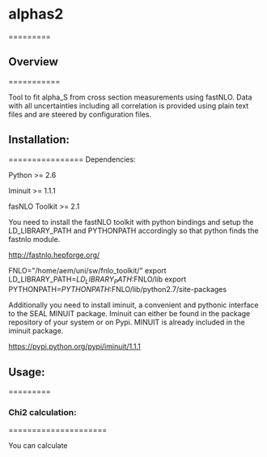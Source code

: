 # alphas2
=========

## Overview
===========

Tool to fit alpha_S from cross section measurements using fastNLO. Data with all
uncertainties including all correlation is provided using plain text files and are
steered by configuration files.

## Installation:
================
Dependencies:

Python >= 2.6

Iminuit >= 1.1.1

fasNLO Toolkit >= 2.1

You need to install the fastNLO toolkit with python bindings and setup the LD_LIBRARY_PATH
and PYTHONPATH accordingly so that python finds the fastnlo module.

http://fastnlo.hepforge.org/

FNLO="/home/aem/uni/sw/fnlo_toolkit/"
export LD_LIBRARY_PATH=$LD_LIBRARY_PATH:$FNLO/lib
export PYTHONPATH=$PYTHONPATH:$FNLO/lib/python2.7/site-packages

Additionally you need to install iminuit, a convenient and pythonic interface to
the SEAL MINUIT package. Iminuit can either be found in the package repository of
your system or on Pypi. MINUIT is already included in the iminuit package.

https://pypi.python.org/pypi/iminuit/1.1.1

## Usage:
=========


### Chi2 calculation:
=====================

You can calculate
